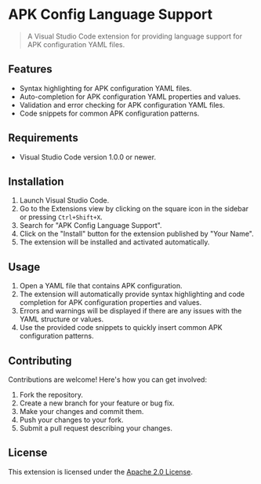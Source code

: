 # APK Config Language Support

> A Visual Studio Code extension for providing language support for APK configuration YAML files.

## Features

- Syntax highlighting for APK configuration YAML files.
- Auto-completion for APK configuration YAML properties and values.
- Validation and error checking for APK configuration YAML files.
- Code snippets for common APK configuration patterns.

## Requirements

- Visual Studio Code version 1.0.0 or newer.

## Installation

1. Launch Visual Studio Code.
2. Go to the Extensions view by clicking on the square icon in the sidebar or pressing `Ctrl+Shift+X`.
3. Search for "APK Config Language Support".
4. Click on the "Install" button for the extension published by "Your Name".
5. The extension will be installed and activated automatically.

## Usage

1. Open a YAML file that contains APK configuration.
2. The extension will automatically provide syntax highlighting and code completion for APK configuration properties and values.
3. Errors and warnings will be displayed if there are any issues with the YAML structure or values.
4. Use the provided code snippets to quickly insert common APK configuration patterns.

## Contributing

Contributions are welcome! Here's how you can get involved:

1. Fork the repository.
2. Create a new branch for your feature or bug fix.
3. Make your changes and commit them.
4. Push your changes to your fork.
5. Submit a pull request describing your changes.

## License

This extension is licensed under the [Apache 2.0 License](LICENSE).

